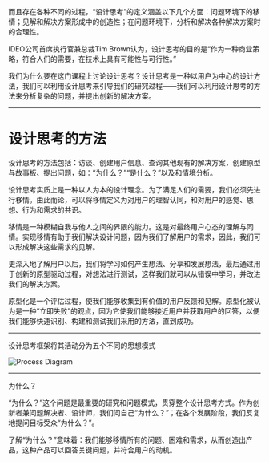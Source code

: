 而且存在各种不同的过程，“设计思考”的定义涵盖以下几个方面：问题环境下的移情；见解和解决方案形成中的创造性；在问题环境下，分析和解决各种解决方案时的合理性。

IDEO公司首席执行官兼总裁Tim Brown认为，设计思考的目的是“作为一种商业策略，符合人们的需要，在技术上具有可能性与可行性。”

我们为什么要在这门课程上讨论设计思考？设计思考是一种以用户为中心的设计方法，我们可以利用设计思考来引导我们的研究过程——我们可以利用设计思考的方法来分析复杂的问题，并提出创新的解决方案。

-----------

# 设计思考的方法

设计思考的方法包括：访谈、创建用户信息、查询其他现有的解决方案，创建原型与故事板、提出问题，如：“为什么？”“是什么？”以及和情境分析。

设计思考实质上是一种以人为本的设计理念。为了满足人们的需要，我们必须先进行移情。由此而论，可以将移情定义为对用户的理智认同，和对用户的感觉、思想、行为和需求的共识。

移情是一种模糊自我与他人之间的界限的能力。这是对最终用户心态的理解与同情。实现移情有助于我们解决设计问题，因为我们了解用户的需求，因此，我们可以形成解决这些需求的见解。

更深入地了解用户以后，我们将学习如何产生想法、分享和发展想法，最后通过用于创新的原型驱动过程，对想法进行测试，这样我们就可以从错误中学习，并改进我们的解决方案。

原型化是一个评估过程，使我们能够收集到有价值的用户反馈和见解。原型化被认为是一种“立即失败”的观点，因为它使我们能够接近用户并获取用户的回答，以便我们能够快速识别、构建和测试我们采用的方法，直到成功。

-----------

设计思考框架将其活动分为五个不同的思想模式

![Process Diagram](//n1image.hjfile.cn/res7/2017/11/27/3e012466994bc29c228d4c1c6e9a28af.png)

-----------

为什么？

 “为什么？”这个问题是最重要的研究和问题模式，贯穿整个设计思考方式。作为创新者兼问题解决者、设计师，我们问自己“为什么？”；在各个发展阶段，我们反复地提问目标受众“为什么？”。

了解“为什么？”意味着：我们能够移情所有的问题、困难和需求，从而创造出产品，这种产品可以回答关键问题，并符合用户的动机。





